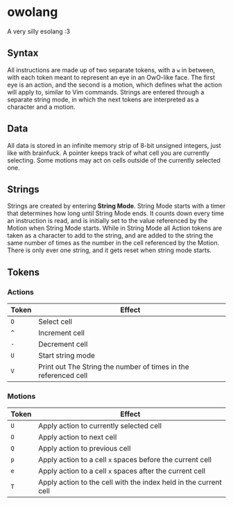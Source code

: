# owolang
A very silly esolang :3

## Syntax
All instructions are made up of two separate tokens, with a `w` in between, with each token meant to represent an eye in an OwO-like face. The first eye is an action, and the second is a motion, which defines what the action will apply to, similar to Vim commands. Strings are entered through a separate string mode, in which the next tokens are interpreted as a character and a motion.

## Data
All data is stored in an infinite memory strip of 8-bit unsigned integers, just like with brainfuck. A pointer keeps track of what cell you are currently selecting. Some motions may act on cells outside of the currently selected one.

## Strings
Strings are created by entering **String Mode**. String Mode starts with a timer that determines how long until String Mode ends. It counts down every time an instruction is read, and is initially set to the value referenced by the Motion when String Mode starts. While in String Mode all Action tokens are taken as a character to add to the string, and are added to the string the same number of times as the number in the cell referenced by the Motion. There is only ever one string, and it gets reset when string mode starts.

## Tokens
### Actions
| Token | Effect                                  |
|-------|-----------------------------------------|
| `O`   | Select cell |
| `^`   | Increment cell |
| `-`   | Decrement cell |
| `U`   | Start string mode |
| `V`   | Print out The String the number of times in the referenced cell |

### Motions
| Token | Effect                                  |
|-------|-----------------------------------------|
| `U`   | Apply action to currently selected cell |
| `O`   | Apply action to next cell |
| `Q`   | Apply action to previous cell |
| `p`   | Apply action to a cell `x` spaces before the current cell |
| `e`   | Apply action to a cell `x` spaces after the current cell |
| `T`   | Apply action to the cell with the index held in the current cell |